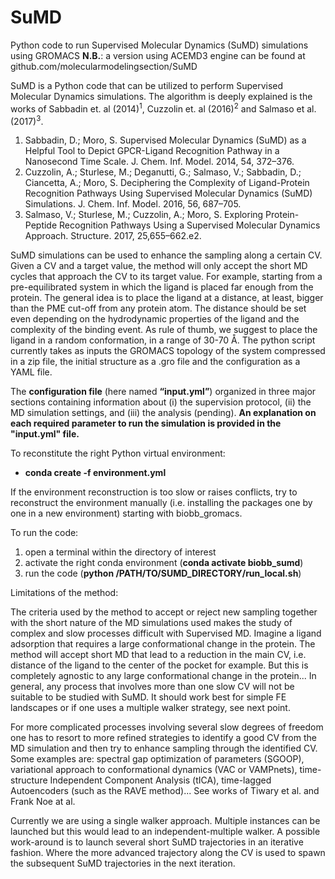 # SuMD
Python code to run Supervised Molecular Dynamics (SuMD) simulations using GROMACS
**N.B.**: a version using ACEMD3 engine can be found at github.com/molecularmodelingsection/SuMD

SuMD is a Python code that can be utilized to perform Supervised Molecular Dynamics simulations. The algorithm is deeply explained is the works of Sabbadin et. al (2014)<sup>1</sup>, Cuzzolin et. al (2016)<sup>2</sup> and Salmaso et al. (2017)<sup>3</sup>.
1. Sabbadin, D.; Moro, S. Supervised Molecular Dynamics (SuMD) as a Helpful Tool to Depict GPCR-Ligand Recognition Pathway in a Nanosecond Time Scale. J. Chem. Inf. Model. 2014, 54, 372–376.
2. Cuzzolin, A.; Sturlese, M.; Deganutti, G.; Salmaso, V.; Sabbadin, D.; Ciancetta, A.; Moro, S. Deciphering the Complexity of Ligand-Protein Recognition Pathways Using Supervised Molecular Dynamics (SuMD) Simulations. J. Chem. Inf. Model. 2016, 56, 687–705.
3. Salmaso, V.; Sturlese, M.; Cuzzolin, A.; Moro, S. Exploring Protein-Peptide Recognition Pathways Using a Supervised Molecular Dynamics Approach. Structure. 2017, 25,655–662.e2.

SuMD simulations can be used to enhance the sampling along a certain CV. Given a CV and a target value, the method will only accept the short MD cycles that approach the CV to its target value. For example, starting from a pre-equilibrated system in which the ligand is placed far enough from the protein. The general idea is to place the ligand at a distance, at least, bigger than the PME cut-off from any protein atom. The distance should be set even depending on the hydrodynamic properties of the ligand and the complexity of the binding
event. As rule of thumb, we suggest to place the ligand in a random conformation, in a range of 30-70 Å. The python script currently takes as inputs the GROMACS topology of the system compressed in a zip file, the initial structure as a .gro file and the configuration as a YAML file. 

The **configuration file** (here named **“input.yml”**) organized in three major sections containing information about (i) the supervision protocol, (ii) the MD simulation settings, and (iii) the analysis (pending). **An explanation on each required parameter to run the simulation is provided in the "input.yml" file.**  

To reconstitute the right Python virtual environment:
- **conda create -f environment.yml**  

If the environment reconstruction is too slow or raises conflicts, try to reconstruct the environment manually (i.e. installing the packages one by one in a new environment) starting with biobb_gromacs.

To run the code:
1. open a terminal within the directory of interest
2. activate the right conda environment (**conda activate biobb_sumd**)
3. run the code (**python /PATH/TO/SUMD_DIRECTORY/run_local.sh**)

Limitations of the method:

The criteria used by the method to accept or reject new sampling together with the short nature of the MD simulations used makes the study of complex and slow processes difficult with Supervised MD. Imagine a ligand adsorption that requires a large conformational change in the protein. The method will accept short MD that lead to a reduction in the main CV, i.e. distance of the ligand to the center of the pocket for example. But this is completely agnostic to any large conformational change in the protein... In general, any process that involves more than one slow CV will not be suitable to be studied with SuMD. It should work best for simple FE landscapes or if one uses a multiple walker strategy, see next point. 

For more complicated processes involving several slow degrees of freedom one has to resort to more refined strategies to identify a good CV from the MD simulation and then try to enhance sampling through the identified CV. Some examples are: spectral gap optimization of parameters (SGOOP), variational approach to conformational dynamics (VAC or VAMPnets), time-structure Independent Component Analysis (tICA), time-lagged Autoencoders (such as the RAVE method)... See works of Tiwary et al. and Frank Noe at al.

Currently we are using a single walker approach. Multiple instances can be launched but this would lead to an independent-multiple walker. A possible work-around is to launch several short SuMD trajectories in an iterative fashion. Where the more advanced trajectory along the CV is used to spawn the subsequent SuMD trajectories in the next iteration.

